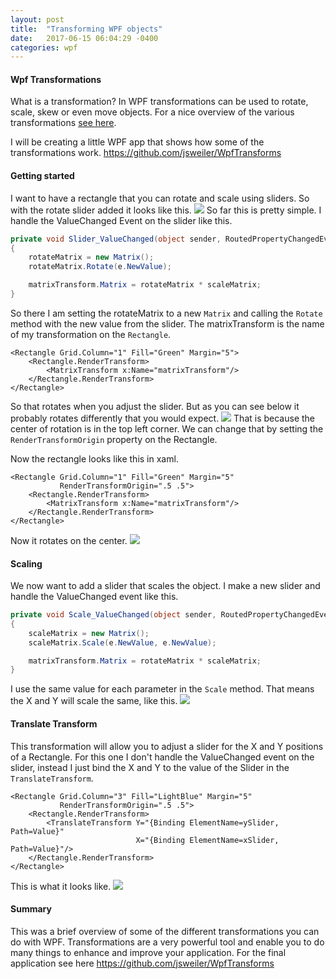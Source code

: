 ```yaml
---
layout: post
title:  "Transforming WPF objects"
date:   2017-06-15 06:04:29 -0400
categories: wpf
---
```

#### Wpf Transformations
What is a transformation? In WPF transformations can be used to rotate, scale, skew or even move objects. For a nice overview of the various transformations [see here](https://docs.microsoft.com/en-us/dotnet/framework/wpf/graphics-multimedia/transforms-overview). 

I will be creating a little WPF app that shows how some of the transformations work. https://github.com/jsweiler/WpfTransforms

#### Getting started
I want to have a rectangle that you can rotate and scale using sliders. So with the rotate slider added it looks like this. 
![](https://jweiler.ghost.io/content/images/2017/06/rotate.PNG)
So far this is pretty simple. I handle the ValueChanged Event on the slider like this.

```csharp
private void Slider_ValueChanged(object sender, RoutedPropertyChangedEventArgs<double> e)
{
    rotateMatrix = new Matrix();
    rotateMatrix.Rotate(e.NewValue);

    matrixTransform.Matrix = rotateMatrix * scaleMatrix;
}

```
So there I am setting the rotateMatrix to a new `Matrix` and calling the `Rotate` method with the new value from the slider. The matrixTransform is the name of my transformation on the `Rectangle`.

```xaml
<Rectangle Grid.Column="1" Fill="Green" Margin="5">
    <Rectangle.RenderTransform>
        <MatrixTransform x:Name="matrixTransform"/>
    </Rectangle.RenderTransform>
</Rectangle>
```

So that rotates when you adjust the slider. But as you can see below it probably rotates differently that you would expect.
![](https://jweiler.ghost.io/content/images/2017/06/rotategif.gif)
That is because the center of rotation is in the top left corner. We can change that by setting the `RenderTransformOrigin` property on the Rectangle.

Now the rectangle looks like this in xaml.
```xaml
<Rectangle Grid.Column="1" Fill="Green" Margin="5"
           RenderTransformOrigin=".5 .5">
    <Rectangle.RenderTransform>
        <MatrixTransform x:Name="matrixTransform"/>
    </Rectangle.RenderTransform>
</Rectangle>
```
Now it rotates on the center.
![](https://jweiler.ghost.io/content/images/2017/06/correctRotate.gif)

#### Scaling
We now want to add a slider that scales the object. I make a new slider and handle the ValueChanged event like this.
```csharp
private void Scale_ValueChanged(object sender, RoutedPropertyChangedEventArgs<double> e)
{
    scaleMatrix = new Matrix();
    scaleMatrix.Scale(e.NewValue, e.NewValue);

    matrixTransform.Matrix = rotateMatrix * scaleMatrix;
}
```
I use the same value for each parameter in the `Scale` method. That means the X and Y will scale the same, like this.
![](https://jweiler.ghost.io/content/images/2017/06/scale.gif)

#### Translate Transform
This transformation will allow you to adjust a slider for the X and Y positions of a Rectangle. For this one I don't handle the ValueChanged event on the slider, instead I just bind the X and Y to the value of the Slider in the `TranslateTransform`.
```xaml
<Rectangle Grid.Column="3" Fill="LightBlue" Margin="5"
           RenderTransformOrigin=".5 .5">
    <Rectangle.RenderTransform>
        <TranslateTransform Y="{Binding ElementName=ySlider, Path=Value}"
                            X="{Binding ElementName=xSlider, Path=Value}"/>
    </Rectangle.RenderTransform>
</Rectangle>
```
This is what it looks like.
![](https://jweiler.ghost.io/content/images/2017/06/translate.gif)

#### Summary
This was a brief overview of some of the different transformations you can do with WPF. Transformations are a very powerful tool and enable you to do many things to enhance and improve your application. For the final application see here https://github.com/jsweiler/WpfTransforms 

